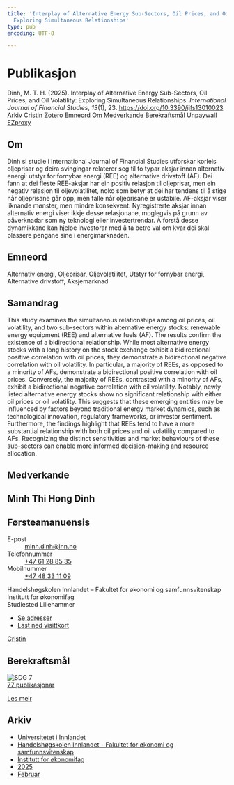```yaml
---
title: 'Interplay of Alternative Energy Sub-Sectors, Oil Prices, and Oil Volatility:
  Exploring Simultaneous Relationships'
type: pub
encoding: UTF-8

---
```

<h1>Publikasjon</h1>
<article id="csl-bib-container-ARDMZFCG" class="csl-bib-container">
  <div class="csl-bib-body"> <div class="csl-entry">Dinh, M. T. H. (2025). Interplay of Alternative Energy Sub-Sectors, Oil Prices, and Oil Volatility: Exploring Simultaneous Relationships. <i>International Journal of Financial Studies</i>, <i>13</i>(1), 23. <a href="https://doi.org/10.3390/ijfs13010023">https://doi.org/10.3390/ijfs13010023</a></div> </div>
  <div class="csl-bib-buttons">
    <a href="#taxonomy-article-ARDMZFCG" alt="archive" class="csl-bib-button">Arkiv</a>
    <a href="https://app.cristin.no/results/show.jsf?id=2356913" alt="Cristin" class="csl-bib-button">Cristin</a>
    <a href="http://zotero.org/groups/5881554/items/ARDMZFCG" alt="Zotero" class="csl-bib-button">Zotero</a>
    <a href="#keywords-article-ARDMZFCG" alt="keywords" class="csl-bib-button">Emneord</a>
    <a href="#about-article-ARDMZFCG" alt="about_pub" class="csl-bib-button">Om</a>
    <a href="#contributors-article-ARDMZFCG" alt="contributors" class="csl-bib-button">Medverkande</a>
    <a href="#sdg-article-ARDMZFCG" alt="sdg" class="csl-bib-button">Berekraftsmål</a>
    <a href="https://doi.org/10.3390/ijfs13010023" alt="Unpaywall" class="csl-bib-button">Unpaywall</a>
    <a href="https://doi.org/10.3390/ijfs13010023" alt="EZproxy" class="csl-bib-button">EZproxy</a>
  </div>
  <div id="csl-bib-meta-container-ARDMZFCG"></div>
</article>
<div id="csl-bib-meta-ARDMZFCG" class="csl-bib-meta">
  <article id="about-article-ARDMZFCG" class="about_pub-article">
    <h1>Om</h1>
    Dinh si studie i International Journal of Financial Studies utforskar korleis oljeprisar og deira svingingar relaterer seg til to typar aksjar innan alternativ energi: utstyr for fornybar energi (REE) og alternative drivstoff (AF). Dei fann at dei fleste REE-aksjar har ein positiv relasjon til oljeprisar, men ein negativ relasjon til oljevolatilitet, noko som betyr at dei har tendens til å stige når oljeprisane går opp, men falle når oljeprisane er ustabile. AF-aksjar viser liknande mønster, men mindre konsekvent. Nyregistrerte aksjar innan alternativ energi viser ikkje desse relasjonane, moglegvis på grunn av påverknadar som ny teknologi eller investertrendar. Å forstå desse dynamikkane kan hjelpe investorar med å ta betre val om kvar dei skal plassere pengane sine i energimarknaden.
  </article>
  <article id="keywords-article-ARDMZFCG" class="keywords-article">
    <h1>Emneord</h1>
    Alternativ energi, Oljeprisar, Oljevolatilitet, Utstyr for fornybar energi, Alternative drivstoff, Aksjemarknad
  </article>
  <article id="abstract-article-ARDMZFCG" class="abstract-article">
    <h1>Samandrag</h1>
    This study examines the simultaneous relationships among oil prices, oil volatility, and two sub-sectors within alternative energy stocks: renewable energy equipment (REE) and alternative fuels (AF). The results confirm the existence of a bidirectional relationship. While most alternative energy stocks with a long history on the stock exchange exhibit a bidirectional positive correlation with oil prices, they demonstrate a bidirectional negative correlation with oil volatility. In particular, a majority of REEs, as opposed to a minority of AFs, demonstrate a bidirectional positive correlation with oil prices. Conversely, the majority of REEs, contrasted with a minority of AFs, exhibit a bidirectional negative correlation with oil volatility. Notably, newly listed alternative energy stocks show no significant relationship with either oil prices or oil volatility. This suggests that these emerging entities may be influenced by factors beyond traditional energy market dynamics, such as technological innovation, regulatory frameworks, or investor sentiment. Furthermore, the findings highlight that REEs tend to have a more substantial relationship with both oil prices and oil volatility compared to AFs. Recognizing the distinct sensitivities and market behaviours of these sub-sectors can enable more informed decision-making and resource allocation.
  </article>
  <article id="contributors-article-ARDMZFCG" class="contributors-article">
    <h1>Medverkande</h1>
    <div class="personas"> <div class="vrtx-hinn-person-card"> <div class="photo"> <i class="lar la-user-circle missing-person"></i> </div> <div class="info"> <hgroup><h1>Minh Thi Hong Dinh</h1> <h2>Førsteamanuensis</h2> </hgroup><dl> <dt>E-post</dt> <dd> <a href="mailto:minh.dinh@inn.no">minh.dinh@inn.no</a> </dd> <dt>Telefonnummer</dt> <dd><a href="tel:+4761288535"> +47 61 28 85 35 </a></dd> <dt>Mobilnummer</dt> <dd><a href="tel:+4748331109"> +47 48 33 11 09 </a></dd> </dl> <p> Handelshøgskolen Innlandet – Fakultet for økonomi og samfunnsvitenskap<br> Institutt for økonomifag<br> Studiested Lillehammer </p> <ul class="vrtx-hinn-links"> <li><a href="https://www.inn.no/finn-en-ansatt/minh-dinh.html#vrtx-hinn-addresses">Se adresser</a></li> <li><a href="https://www.inn.no/finn-en-ansatt/minh-dinh.html?vrtx=vcf">Last ned visittkort</a></li> </ul> </div> </div> <a href="https://app.cristin.no/persons/show.jsf?id=557095" alt="Cristin URL" class="personas-cristin">Cristin</a> </div>
  </article>
  <article id="sdg-article-ARDMZFCG" class="sdg-article">
    <h1>Berekraftsmål</h1>
    <div class="sdg-container"><div id="sdg7" class="sdg">
        <img src="{{< params subfolder >}}images/sdg/sdg07_nn.png" class="image" alt="SDG 7">
        <div class="sdg-overlay">
          <a href="{{< params subfolder >}}nn/archive/?sdg=7#archive" class="sdg-publication-count"><span>77</span> publikasjonar</a>
          <p><a href="https://fn.no/om-fn/fns-baerekraftsmaal/ren-energi-til-alle?lang=nno-NO" class="sdg-read-more">Les meir</a></p>
        </div>
      </div></div>
  </article>
  <article id="taxonomy-article-ARDMZFCG" class="taxonomy-article">
    <h1>Arkiv</h1>
    <ul>
      <li><a href="{{< params subfolder >}}nn/archive/?key=3DCRN523">Universitetet i Innlandet</a></li>
      <li><a href="{{< params subfolder >}}nn/archive/?key=DU8Q9LN9">Handelshøgskolen Innlandet - Fakultet for økonomi og samfunnsvitenskap</a></li>
      <li><a href="{{< params subfolder >}}nn/archive/?key=3IQA89I8">Institutt for økonomifag</a></li>
      <li><a href="{{< params subfolder >}}nn/archive/?key=7XFLPQNF">2025</a></li>
      <li><a href="{{< params subfolder >}}nn/archive/?key=C7XGZUXF">Februar</a></li>
    </ul>
  </article>
</div>
